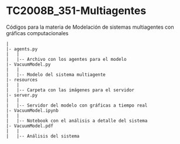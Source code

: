 # TC2008B_351-Multiagentes
Códigos para la materia de Modelación de sistemas multiagentes con gráficas computacionales

```
|
|- agents.py
|   |
|   |-- Archivo con los agentes para el modelo
|- VacuumModel.py
|   |
|   |-- Modelo del sistema multiagente
|- resources
|   |
|   |-- Carpeta con las imágenes para el servidor
|- server.py
|   |
|   |-- Servidor del modelo con gráficas a tiempo real
|- VacuumModel.ipynb
|   |
|   |-- Notebook con el análisis a detalle del sistema
|- VacuumModel.pdf
|   |
|   |-- Análisis del sistema
```
